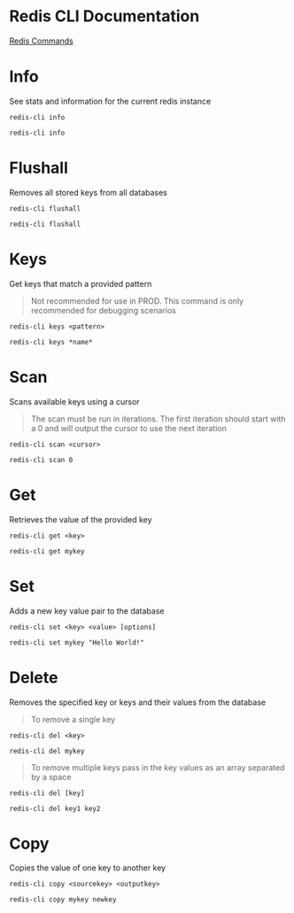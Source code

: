 # Redis CLI Documentation
[Redis Commands](https://redis.io/commands)


# Info

See stats and information for the current redis instance

`redis-cli info`

```
redis-cli info
```

# Flushall

Removes all stored keys from all databases

`redis-cli flushall`

```
redis-cli flushall
```

# Keys

Get keys that match a provided pattern

> Not recommended for use in PROD.  This command is only recommended for debugging scenarios

`redis-cli keys <pattern>`

```
redis-cli keys *name*
```

# Scan

Scans available keys using a cursor

> The scan must be run in iterations.  The first iteration should start with a 0 and will output the cursor to use the next iteration

`redis-cli scan <cursor>`

```
redis-cli scan 0
```

# Get

Retrieves the value of the provided key

`redis-cli get <key>`

```
redis-cli get mykey
```

# Set

Adds a new key value pair to the database

`redis-cli set <key> <value> [options]`

```
redis-cli set mykey "Hello World!"
```

# Delete

Removes the specified key or keys and their values from the database

> To remove a single key

`redis-cli del <key>`

```
redis-cli del mykey
```

> To remove multiple keys pass in the key values as an array separated by a space

`redis-cli del [key]`

```
redis-cli del key1 key2
```

# Copy

Copies the value of one key to another key

`redis-cli copy <sourcekey> <outputkey>`

```
redis-cli copy mykey newkey
```